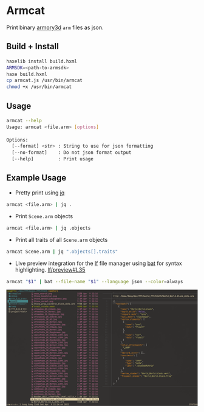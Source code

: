 # Armcat
Print binary [armory3d](https://armory3d.org/) `arm` files as json.


## Build + Install

```sh
haxelib install build.hxml
ARMSDK=<path-to-armsdk>
haxe build.hxml
cp armcat.js /usr/bin/armcat
chmod +x /usr/bin/armcat
```


## Usage

```sh
armcat --help
Usage: armcat <file.arm> [options]

Options:
  [--format] <str> : String to use for json formatting
  [--no-format]    : Do not json format output
  [--help]         : Print usage
```


## Example Usage

- Pretty print using [jq](https://stedolan.github.io/jq/)
```sh
armcat <file.arm> | jq .
```

- Print `Scene.arm` objects
```sh
armcat <file.arm> | jq .objects
```

- Print all traits of all `Scene.arm` objects
```sh
armcat Scene.arm | jq ".objects[].traits"
```

- Live preview integration for the [lf](https://github.com/gokcehan/lf/) file
  manager using [bat](https://github.com/sharkdp/bat) for syntax highlighting.
  [lf/preview#L35](https://github.com/tong/dot/blob/1e0cf5cfb6ed502c58608d7c3e10791c598b3ce1/lf/.config/lf/preview#L35)
  
```sh
armcat "$1" | bat --file-name "$1" --language json --color=always
```

![](.github/armcat-lf.png)

